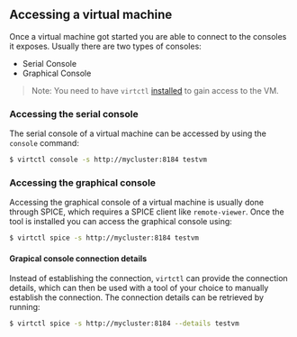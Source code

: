 ## Accessing a virtual machine

Once a virtual machine got started you are able to connect to the consoles it exposes. Usually there are two types of consoles:

* Serial Console
* Graphical Console

> Note: You need to have `virtctl` [installed](installation.md) to gain access to the VM.

### Accessing the serial console

The serial console of a virtual machine can be accessed by using the `console` command:

```bash
$ virtctl console -s http://mycluster:8184 testvm
```

### Accessing the graphical console

Accessing the graphical console of a virtual machine is usually done through SPICE, which requires a SPICE client like `remote-viewer`. Once the tool is installed you can access the graphical console using:

```bash
$ virtctl spice -s http://mycluster:8184 testvm
```

#### Grapical console connection details

Instead of establishing the connection, `virtctl` can provide the connection details, which can then be used with a tool of your choice to manually establish the connection. The connection details can be retrieved by running:

```bash
$ virtctl spice -s http://mycluster:8184 --details testvm
```



